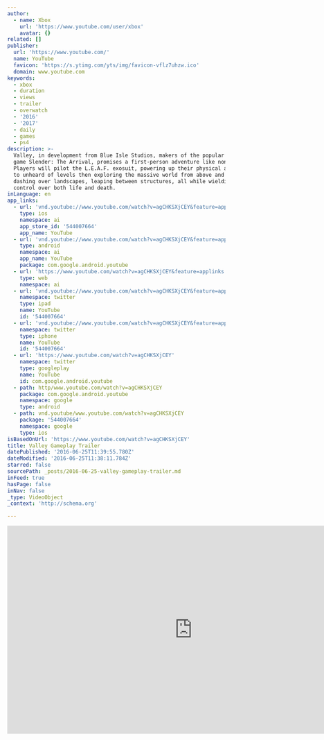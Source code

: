 ```yaml
---
author:
  - name: Xbox
    url: 'https://www.youtube.com/user/xbox'
    avatar: {}
related: []
publisher:
  url: 'https://www.youtube.com/'
  name: YouTube
  favicon: 'https://s.ytimg.com/yts/img/favicon-vflz7uhzw.ico'
  domain: www.youtube.com
keywords:
  - xbox
  - duration
  - views
  - trailer
  - overwatch
  - '2016'
  - '2017'
  - daily
  - games
  - ps4
description: >-
  Valley, in development from Blue Isle Studios, makers of the popular horror
  game Slender: The Arrival, promises a first-person adventure like none other.
  Players will pilot the L.E.A.F. exosuit, powering up their physical abilities
  to unheard of levels then exploring the massive world from above and below --
  dashing over landscapes, leaping between structures, all while wielding
  control over both life and death.
inLanguage: en
app_links:
  - url: 'vnd.youtube://www.youtube.com/watch?v=agCHKSXjCEY&feature=applinks'
    type: ios
    namespace: ai
    app_store_id: '544007664'
    app_name: YouTube
  - url: 'vnd.youtube://www.youtube.com/watch?v=agCHKSXjCEY&feature=applinks'
    type: android
    namespace: ai
    app_name: YouTube
    package: com.google.android.youtube
  - url: 'https://www.youtube.com/watch?v=agCHKSXjCEY&feature=applinks'
    type: web
    namespace: ai
  - url: 'vnd.youtube://www.youtube.com/watch?v=agCHKSXjCEY&feature=applinks'
    namespace: twitter
    type: ipad
    name: YouTube
    id: '544007664'
  - url: 'vnd.youtube://www.youtube.com/watch?v=agCHKSXjCEY&feature=applinks'
    namespace: twitter
    type: iphone
    name: YouTube
    id: '544007664'
  - url: 'https://www.youtube.com/watch?v=agCHKSXjCEY'
    namespace: twitter
    type: googleplay
    name: YouTube
    id: com.google.android.youtube
  - path: http/www.youtube.com/watch?v=agCHKSXjCEY
    package: com.google.android.youtube
    namespace: google
    type: android
  - path: vnd.youtube/www.youtube.com/watch?v=agCHKSXjCEY
    package: '544007664'
    namespace: google
    type: ios
isBasedOnUrl: 'https://www.youtube.com/watch?v=agCHKSXjCEY'
title: Valley Gameplay Trailer
datePublished: '2016-06-25T11:39:55.780Z'
dateModified: '2016-06-25T11:38:11.784Z'
starred: false
sourcePath: _posts/2016-06-25-valley-gameplay-trailer.md
inFeed: true
hasPage: false
inNav: false
_type: VideoObject
_context: 'http://schema.org'

---
```

<iframe src="https://cdn.embedly.com/widgets/media.html?src=https%3A%2F%2Fwww.youtube.com%2Fembed%2FagCHKSXjCEY%3Ffeature%3Doembed&amp;url=http%3A%2F%2Fwww.youtube.com%2Fwatch%3Fv%3DagCHKSXjCEY&amp;image=https%3A%2F%2Fi.ytimg.com%2Fvi%2FagCHKSXjCEY%2Fhqdefault.jpg&amp;key=b7d04c9b404c499eba89ee7072e1c4f7&amp;type=text%2Fhtml&amp;schema=youtube" width="854" height="480" scrolling="no" frameborder="0" allowfullscreen="" style=""></iframe>